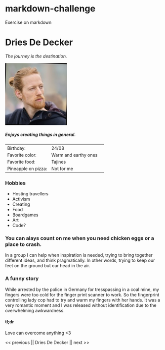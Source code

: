 # markdown-challenge
Exercise on markdown

# Dries De Decker

*The journey is the destination.*

![](https://github.com/DriesDD/markdown-challenge/blob/master/dries.jpeg)

##### Enjoys creating things in general.

| | | |
|-|-|-|
Birthday:|24/08
Favorite color:|Warm and earthy ones
Favorite food:|Tajines
Pineapple on pizza:|Not for me

### Hobbies 

* Hosting travellers
* Activism
* Creating
 * Food
 * Boardgames
 * Art
 * Code?

### You can alays count on me when you need chicken eggs or a place to crash.

In a group I can help when inspiration is needed, trying to bring together different ideas, and think pragmatically. In other words, trying to keep our feet on the ground but our head in the air.

### A funny story

While arrested by the police in Germany for tresspassing in a coal mine, my fingers were too cold for the finger print scanner to work. So the fingerprint controlling lady cop had to try and warm my fingers with her hands. It was a very romantic moment and I was released without identification due to the overwhelming awkwardness.

#### tl;dr
Love can overcome anything <3

<< previous || Dries De Decker || next >>

